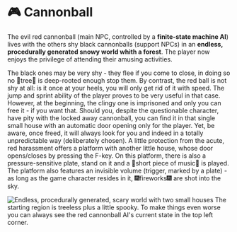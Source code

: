 # :video_game: Cannonball
The evil red cannonball (main NPC, controlled by a **finite-state machine AI**) lives with the others shy black cannonballs (support NPCs) in an **endless, procedurally generated snowy world whith a forest**. The player now enjoys the privilege of attending their amusing activities.

The black ones may be very shy - they flee if you come to close, in doing so no :evergreen_tree:tree:evergreen_tree: is deep-rooted enough stop them. By contrast, the red ball is not shy at all: is it once at your heels, you will only get rid of it with speed. The jump and sprint ability of the player proves to be very useful in that case. However, at the beginning, the clingy one is imprisoned and only you can free it - if you want that. Should you, despite the questionable character, have pity with the locked away cannonball, you can find it in that single small house with an automatic door opening only for the player. Yet, be aware, once freed, it will always look for you and indeed in a totally unpredictable way (deliberately chosen). A little protection from the acute, red harassment offers a platform with another little house, whose door opens/closes by pressing the F-key. On this platform, there is also a pressure-sensitive plate, stand on it and a :musical_note:short piece of music:musical_note: is played. The platform also features an invisible volume (trigger, marked by a plate) - as long as the game character resides in it, :fireworks:fireworks:fireworks: are shot into the sky.

![Endless, procedurally generated, scary world with two small houses](https://user-images.githubusercontent.com/18394014/68083253-e2469680-fe26-11e9-8162-35dfe222c5d8.png)
The starting region is treeless plus a little spooky. To make things even worse you can always see the red cannonball AI's current state in the top left corner.

